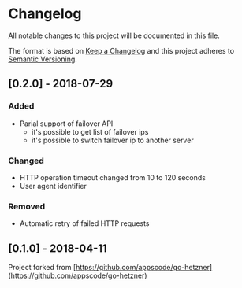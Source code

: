 # Changelog

All notable changes to this project will be documented in this file.

The format is based on [Keep a Changelog](http://keepachangelog.com/en/1.0.0/)
and this project adheres to [Semantic Versioning](http://semver.org/spec/v2.0.0.html).

## [0.2.0] - 2018-07-29

### Added

- Parial support of failover API
    - it's possible to get list of failover ips
    - it's possible to switch failover ip to another server

### Changed

- HTTP operation timeout changed from 10 to 120 seconds
- User agent identifier

### Removed

- Automatic retry of failed HTTP requests

## [0.1.0] - 2018-04-11

Project forked from [https://github.com/appscode/go-hetzner](https://github.com/appscode/go-hetzner)
